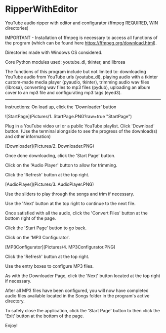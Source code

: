 # RipperWithEditor
YouTube audio ripper with editor and configurator (ffmpeg REQUIRED, WIN directories)

IMPORTANT - Installation of ffmpeg is necessary to access all functions of the program
(which can be found here https://ffmpeg.org/download.html).

Directories made with Windows OS considered.

Core Python modules used: youtube_dl, tkinter, and librosa

The functions of this program include but not limited to: downloading YouTube audio from YouTube urls (youtube_dl), playing audio with a tkinter custom-made media player (pyaudio, tkinter), trimming audio wav files (librosa), converting wav files to mp3 files (pydub), uploading an album cover to an mp3 file and configurating mp3 tags (eyed3).

----------------------------------------------------------------------------------------------------------------------------------------
Instructions:
On load up, click the 'Downloader' button

![StartPage](Pictures/1. StartPage.PNG?raw=true "StartPage")

Plug in a YouTube video url or a public YouTube playlist. Click 'Download' button.
(Use the terminal alongside to see the progress of the download(s) and other information)

[Downloader](Pictures/2. Downloader.PNG)

Once done downloading, click the 'Start Page' button.

Click on the 'Audio Player' button to allow for trimming.

Click the 'Refresh' button at the top right.

[AudioPlayer](Pictures/3. AudioPlayer.PNG)

Use the sliders to play through the songs and trim if necessary.

Use the 'Next' button at the top right to continue to the next file.

Once satisfied with all the audio, click the 'Convert Files' button at the bottom right of the page.

Click the 'Start Page' button to go back.

Click on the 'MP3 Configurator'.

[MP3Configurator](Pictures/4. MP3Configurator.PNG)

Click the 'Refresh' button at the top right.

Use the entry boxes to configure MP3 files.

As with the Downloader Page, click the 'Next' button located at the top right if necessary.

After all MP3 files have been configured, you will now have completed audio files available located in the Songs folder in the program's active directory.

To safely close the application, click the 'Start Page' button to then click the 'Exit' button at the bottom of the page.

Enjoy!
